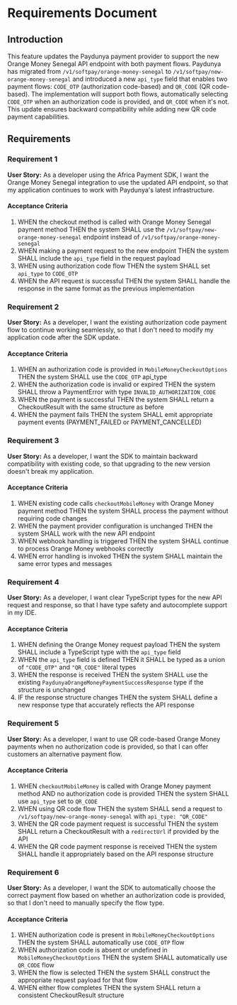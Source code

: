 # Requirements Document

## Introduction

This feature updates the Paydunya payment provider to support the new Orange Money Senegal API endpoint with both payment flows. Paydunya has migrated from `/v1/softpay/orange-money-senegal` to `/v1/softpay/new-orange-money-senegal` and introduced a new `api_type` field that enables two payment flows: `CODE_OTP` (authorization code-based) and `QR_CODE` (QR code-based). The implementation will support both flows, automatically selecting `CODE_OTP` when an authorization code is provided, and `QR_CODE` when it's not. This update ensures backward compatibility while adding new QR code payment capabilities.

## Requirements

### Requirement 1

**User Story:** As a developer using the Africa Payment SDK, I want the Orange Money Senegal integration to use the updated API endpoint, so that my application continues to work with Paydunya's latest infrastructure.

#### Acceptance Criteria

1. WHEN the checkout method is called with Orange Money Senegal payment method THEN the system SHALL use the `/v1/softpay/new-orange-money-senegal` endpoint instead of `/v1/softpay/orange-money-senegal`
2. WHEN making a payment request to the new endpoint THEN the system SHALL include the `api_type` field in the request payload
3. WHEN using authorization code flow THEN the system SHALL set `api_type` to `CODE_OTP`
4. WHEN the API request is successful THEN the system SHALL handle the response in the same format as the previous implementation

### Requirement 2

**User Story:** As a developer, I want the existing authorization code payment flow to continue working seamlessly, so that I don't need to modify my application code after the SDK update.

#### Acceptance Criteria

1. WHEN an authorization code is provided in `MobileMoneyCheckoutOptions` THEN the system SHALL use the `CODE_OTP` api_type
2. WHEN the authorization code is invalid or expired THEN the system SHALL throw a PaymentError with type `INVALID_AUTHORIZATION_CODE`
3. WHEN the payment is successful THEN the system SHALL return a CheckoutResult with the same structure as before
4. WHEN the payment fails THEN the system SHALL emit appropriate payment events (PAYMENT_FAILED or PAYMENT_CANCELLED)

### Requirement 3

**User Story:** As a developer, I want the SDK to maintain backward compatibility with existing code, so that upgrading to the new version doesn't break my application.

#### Acceptance Criteria

1. WHEN existing code calls `checkoutMobileMoney` with Orange Money payment method THEN the system SHALL process the payment without requiring code changes
2. WHEN the payment provider configuration is unchanged THEN the system SHALL work with the new API endpoint
3. WHEN webhook handling is triggered THEN the system SHALL continue to process Orange Money webhooks correctly
4. WHEN error handling is invoked THEN the system SHALL maintain the same error types and messages

### Requirement 4

**User Story:** As a developer, I want clear TypeScript types for the new API request and response, so that I have type safety and autocomplete support in my IDE.

#### Acceptance Criteria

1. WHEN defining the Orange Money request payload THEN the system SHALL include a TypeScript type with the `api_type` field
2. WHEN the `api_type` field is defined THEN it SHALL be typed as a union of `"CODE_OTP"` and `"QR_CODE"` literal types
3. WHEN the response is received THEN the system SHALL use the existing `PaydunyaOrangeMoneyPaymentSuccessResponse` type if the structure is unchanged
4. IF the response structure changes THEN the system SHALL define a new response type that accurately reflects the API response

### Requirement 5

**User Story:** As a developer, I want to use QR code-based Orange Money payments when no authorization code is provided, so that I can offer customers an alternative payment flow.

#### Acceptance Criteria

1. WHEN `checkoutMobileMoney` is called with Orange Money payment method AND no authorization code is provided THEN the system SHALL use `api_type` set to `QR_CODE`
2. WHEN using QR code flow THEN the system SHALL send a request to `/v1/softpay/new-orange-money-senegal` with `api_type: "QR_CODE"`
3. WHEN the QR code payment request is successful THEN the system SHALL return a CheckoutResult with a `redirectUrl` if provided by the API
4. WHEN the QR code payment response is received THEN the system SHALL handle it appropriately based on the API response structure

### Requirement 6

**User Story:** As a developer, I want the SDK to automatically choose the correct payment flow based on whether an authorization code is provided, so that I don't need to manually specify the flow type.

#### Acceptance Criteria

1. WHEN authorization code is present in `MobileMoneyCheckoutOptions` THEN the system SHALL automatically use `CODE_OTP` flow
2. WHEN authorization code is absent or undefined in `MobileMoneyCheckoutOptions` THEN the system SHALL automatically use `QR_CODE` flow
3. WHEN the flow is selected THEN the system SHALL construct the appropriate request payload for that flow
4. WHEN either flow completes THEN the system SHALL return a consistent CheckoutResult structure
